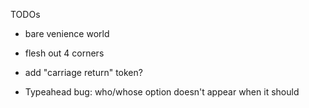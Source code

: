 TODOs

- bare venience world

- flesh out 4 corners

- add "carriage return" token?

- Typeahead bug: who/whose option doesn't appear when it should